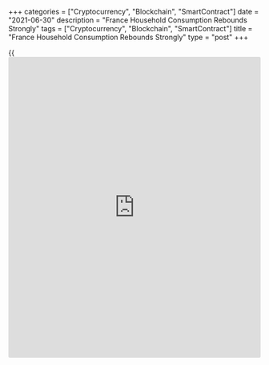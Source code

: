 +++
categories = ["Cryptocurrency", "Blockchain", "SmartContract"]
date = "2021-06-30"
description = "France Household Consumption Rebounds Strongly"
tags = ["Cryptocurrency", "Blockchain", "SmartContract"]
title = "France Household Consumption Rebounds Strongly"
type = "post"
+++

{{<iframe id="large-banner" src="https://www.bounty.group/#slide=27.0" width="100%" height="600" scrolling="no" style="border: 0px solid rgb(216, 221, 230); border-radius: 3px;">}}

France's household consumption surged in May after a decline in April
that was due to a third lockdown to curb the spread of the
[coronavirus][1], preliminary data from INSEE showed Wednesday.

Household spending rose 10.4 percent from April, when it fell 8.7
percent.

The latest rebound was mainly driven by a 26.0 percent jump in the
manufactured goods purchases as all stores reopened on May 19. Spending
on clothing and textiles surged 149.2 percent.  
  
Purchases of durable goods rose 11.3 percent and spending on engineered
goods grew 15.2 percent.  
  
Spending on energy grew 2.6 percent after stagnating in previous months
as travel restrictions ended early May. Expenditure on food was stable.

On a year-on-year basis, household spending rose 7.4 percent in May.

For comments and feedback [contact](https://www.playgroundfx.com/contact/): editorial@rtt[news](https://www.letsplayfx.com/blog/forex-news-website/).com

[Economic News][2]

 **What parts of the world are seeing the best (and worst) economic
performances lately? Click[here][3] to check out our [Econ Scorecard][3]
and find out! See up-to-the-moment [ranking](https://www.playgroundfx.com/blog/crypto-exchange-ranking/)s for the best and worst
performers in [GDP][4], [unemployment rate][5], [inflation][6] and much
more.**

   1. www.rtt[news](https://www.letsplayfx.com/blog/forex-news-website/).com/list/coronavirus.aspx
   2. www.rtt[news](https://www.letsplayfx.com/blog/forex-news-website/).com/Content/EconomicNews.aspx
   3. www.rtt[news](https://www.letsplayfx.com/blog/forex-news-website/).com/economic-scorecard/world-rank/retail-sales/highest-performance.aspx
   4. www.rtt[news](https://www.letsplayfx.com/blog/forex-news-website/).com/economic-scorecard/world-rank/GDP/highest-performance.aspx
   5. www.rtt[news](https://www.letsplayfx.com/blog/forex-news-website/).com/economic-scorecard/world-rank/unemployment-rate/lowest-performance.aspx
   6. www.rtt[news](https://www.letsplayfx.com/blog/forex-news-website/).com/economic-scorecard/world-rank/CPI/highest-performance.aspx